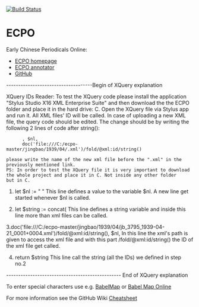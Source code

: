 [![Build Status](https://travis-ci.com/exc-asia-and-europe/ecpo.svg?branch=master)](https://travis-ci.com/exc-asia-and-europe/ecpo)

# ECPO
Early Chinese Periodicals Online:
-   [ECPO homepage](https://uni-heidelberg.de/ecpo)
-   [ECPO annotator](https://ecpo.existsolutions.com/exist/apps/ecpo/)
-   [GitHub](https://github.com/exc-asia-and-europe/ecpo)


------------------------------------Begin of XQuery explanation 

XQuery IDs Reader: To test the XQuery code please install the application "Stylus Studio X16 XML Enterprise Suite" and then               download the the ECPO folder and place it in the hard drive: C.  Open the XQuery file via Stylus app and run it. All XML files' ID         will be called. In case of uploading a new XML file, the query code should be edited. The change should be by writing the following 2       lines of code after string():  
    
          , $nl,
          doc('file:///C:/ecpo-master/jingbao/1939/04/.xml')/fold/@xml:id/string()

    please write the name of the new xml file before the ".xml" in the previously mentioned link. 
    PS: In order to test the XQuery file it is very important to download the whole project and place it in C. Not inside any other folder       but in C. 
    
1. let $nl := "&#10;" 
This line defines a value to the variable $nl. A new line get started whenever $nl is called. 

2. let $string := concat(
This line defines a string variable and inside this line more than xml files can be called.

3.doc('file:///C:/ecpo-master/jingbao/1939/04/jb_3795_1939-04-21_0001+0004.xml')/fold/@xml:id/string(), $nl, 
In this line the xml's path is given to access the xml file and with this part /fold/@xml:id/string() the ID of the xml file get called.

4. return $string
This line call the string (all the IDs) we defined in step no.2

------------------------------------------------ End of XQuery explanation

To enter special characters use e.g. [BabelMap](http://www.babelstone.co.uk/Software/BabelMap.html) or [Babel Map Online](http://www.babelstone.co.uk/Unicode/babelmap.html)

For more information see the GitHub Wiki [Cheatsheet](https://github.com/exc-asia-and-europe/ecpo/wiki/Rare-Characters-and-Special-Glyphs#quickreference)
